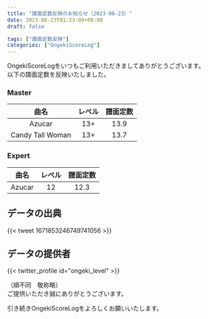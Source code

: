 ```yaml
---
title: "譜面定数反映のお知らせ（2023-06-23）"
date: 2023-06-23T01:23:09+09:00
draft: false

tags: ["譜面定数反映"]
categories: ["OngekiScoreLog"]
---
```


OngekiScoreLogをいつもご利用いただきましてありがとうございます。  
以下の譜面定数を反映いたしました。

<!--more-->

<!-- ## 新規追加

### Lunatic

| 曲名 | レベル | 譜面定数 |
|:-:|:-:|:-:| -->

### Master

| 曲名 | レベル | 譜面定数 |
|:-:|:-:|:-:|
| Azucar | 13+ | 13.9 |
| Candy Tall Woman | 13+ | 13.7 |

### Expert

| 曲名 | レベル | 譜面定数 |
|:-:|:-:|:-:|
| Azucar | 12 | 12.3 |

## データの出典

{{< tweet 1671853246749741056 >}}

## データの提供者

{{< twitter_profile id="ongeki_level" >}}

（順不同　敬称略）  
ご提供いただき誠にありがとうございます。

引き続きOngekiScoreLogをよろしくお願いいたします。
